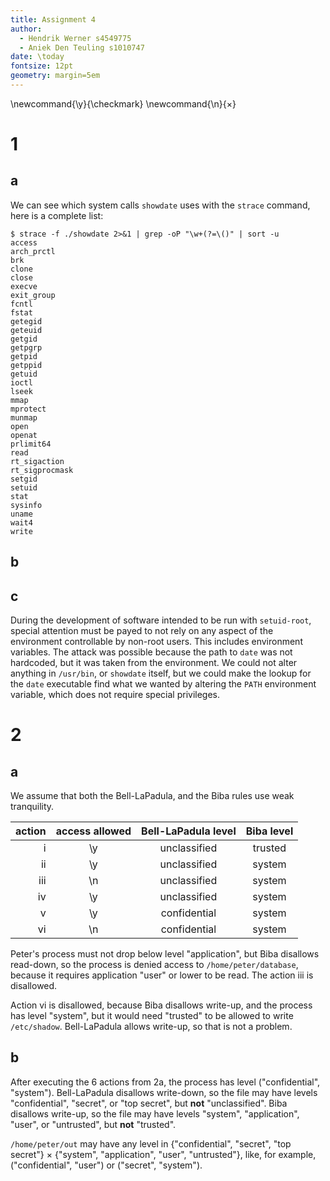 ```yaml
---
title: Assignment 4
author:
  - Hendrik Werner s4549775
  - Aniek Den Teuling s1010747
date: \today
fontsize: 12pt
geometry: margin=5em
---
```


\newcommand{\y}{\checkmark}
\newcommand{\n}{$\times$}

# 1
## a
We can see which system calls `showdate` uses with the `strace` command, here is a complete list:

```
$ strace -f ./showdate 2>&1 | grep -oP "\w+(?=\()" | sort -u
access
arch_prctl
brk
clone
close
execve
exit_group
fcntl
fstat
getegid
geteuid
getgid
getpgrp
getpid
getppid
getuid
ioctl
lseek
mmap
mprotect
munmap
open
openat
prlimit64
read
rt_sigaction
rt_sigprocmask
setgid
setuid
stat
sysinfo
uname
wait4
write
```

## b
## c
During the development of software intended to be run with `setuid-root`, special attention must be payed to not rely on any aspect of the environment controllable by non-root users. This includes environment variables. The attack was possible because the path to `date` was not hardcoded, but it was taken from the environment. We could not alter anything in `/usr/bin`, or `showdate` itself, but we could make the lookup for the `date` executable find what we wanted by altering the `PATH` environment variable, which does not require special privileges.

# 2
## a
We assume that both the Bell-LaPadula, and the Biba rules use weak tranquility.

|action|access allowed|Bell-LaPadula level|Biba level|
|-----:|:------------:|:-----------------:|:--------:|
i|\y|unclassified|trusted
ii|\y|unclassified|system
iii|\n|unclassified|system
iv|\y|unclassified|system
v|\y|confidential|system
vi|\n|confidential|system

Peter's process must not drop below level "application", but Biba disallows read-down, so the process is denied access to `/home/peter/database`, because it requires application "user" or lower to be read. The action iii is disallowed.

Action vi is disallowed, because Biba disallows write-up, and the process has level "system", but it would need "trusted" to be allowed to write `/etc/shadow`. Bell-LaPadula allows write-up, so that is not a problem.

## b
After executing the 6 actions from 2a, the process has level ("confidential", "system"). Bell-LaPadula disallows write-down, so the file may have levels "confidential", "secret", or "top secret", but **not** "unclassified". Biba disallows write-up, so the file may have levels "system", "application", "user", or "untrusted", but **not** "trusted".

`/home/peter/out` may have any level in {"confidential", "secret", "top secret"} $\times$ {"system", "application", "user", "untrusted"}, like, for example, ("confidential", "user") or ("secret", "system").
